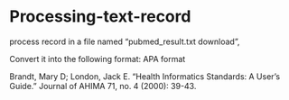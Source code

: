 # Processing-text-record
process record in a file named “pubmed_result.txt  download”,

Convert it into the following format: APA format

Brandt, Mary D; London, Jack E. “Health Informatics Standards: A User’s Guide.” Journal of AHIMA 71, no. 4 (2000): 39-43.
